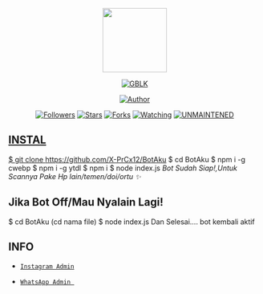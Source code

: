 <p align="center">
<img src="https://raw.githubusercontent.com/X-PrCx12/BotAku/master/media/img/Kaguya.png" width="128" height="128"/>
</p>
<p align="center">
<a href="#"><img title="GBLK" src="https://img.shields.io/badge/BotAku-green?colorA=%23ff0000&colorB=%23017e40&style=for-the-badge"></a>
</p>
<p align="center">
<a href="https://github.com/X-PrCx12"><img title="Author" src="https://img.shields.io/badge/Author-X-PrCx12-red.svg?style=for-the-badge&logo=github"></a>
</p>
<p align="center">
<a href="https://github.com/X-PrCx12/followers"><img title="Followers" src="https://img.shields.io/github/followers/X-PrCx12?color=blue&style=flat-square"></a>
<a href="https://github.com/X-PrCx12/BotAku/stargazers/"><img title="Stars" src="https://img.shields.io/github/stars/X-PrCx12/BotAku?color=red&style=flat-square"></a>
<a href="https://github.com/X-PrCx12/BotAku/network/members"><img title="Forks" src="https://img.shields.io/github/forks/X-PrCx12/BotAku?color=red&style=flat-square"></a>
<a href="https://github.com/X-PrCx12/BotAku/watchers"><img title="Watching" src="https://img.shields.io/github/watchers/X-PrCx12/BotAku?label=Watchers&color=blue&style=flat-square"></a>
<a href="#"><img title="UNMAINTENED" src="https://img.shields.io/badge/UNMAINTENED-YES-blue.svg"</a>
</p>

## INSTAL
$ git clone https://github.com/X-PrCx12/BotAku
$ cd BotAku
$ npm i -g cwebp
$ npm i -g ytdl
$ npm i 
$ node index.js
*Bot Sudah Siap!,Untuk Scannya Pake Hp lain/temen/doi/ortu ✨*

## Jika Bot Off/Mau Nyalain Lagi!
$ cd BotAku (cd nama file)
$ node index.js
Dan Selesai.... bot kembali aktif

## INFO

* [`Instagram Admin`](https://instagram.com/ini.pfff)

* [`WhatsApp Admin `](https://wa.me/+6281260899819)
